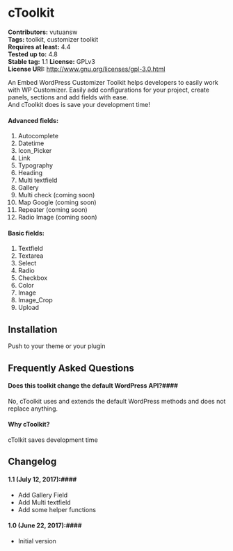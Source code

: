 # cToolkit

**Contributors:** vutuansw    
**Tags:** toolkit, customizer toolkit  
**Requires at least:** 4.4   
**Tested up to:** 4.8    
**Stable tag:** 1.1 
**License:** GPLv3    
**License URI:** http://www.gnu.org/licenses/gpl-3.0.html   

An Embed WordPress Customizer Toolkit helps developers to easily work with WP Customizer.
Easily add configurations for your project, create panels, sections and add fields with ease.    
And cToolkit does is save your development time!

#### Advanced fields: ####
1. Autocomplete    
2. Datetime    
3. Icon_Picker    
4. Link    
5. Typography    
6. Heading
7. Multi textfield
8. Gallery
9. Multi check (coming soon)    
10. Map Google (coming soon)    
11. Repeater (coming soon)    
12. Radio Image (coming soon)    

#### Basic fields: ####
1. Textfield    
2. Textarea    
3. Select    
4. Radio    
5. Checkbox    
6. Color    
7. Image    
8. Image_Crop    
9. Upload    

## Installation ##

Push to your theme or your plugin

## Frequently Asked Questions ##

#### Does this toolkit change the default WordPress API?####
No, cToolkit uses and extends the default WordPress methods and does not replace anything. 

#### Why cToolkit? ####
cTolkit saves development time

## Changelog ##

#### 1.1 (July 12, 2017):####
* Add Gallery Field    
* Add Multi textfield    
* Add some helper functions    


#### 1.0 (June 22, 2017):####
* Initial version
